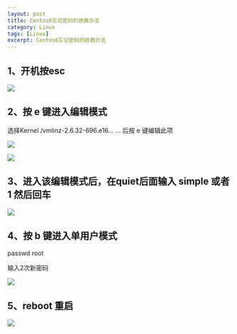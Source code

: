 ```yaml
---
layout: post
title: Centos6忘记密码的拯救办法
category: Linux
tags: [Linux]
excerpt: Centos6忘记密码的拯救办法
---
```


## 1、开机按esc ##

![](http://www.nangongyibin.com/assets/images/centos23.png)

## 2、按 e 键进入编辑模式 ##

选择Kernel /vmlinz-2.6.32-696.e16... ... 后按 e 键编辑此项  

![](http://www.nangongyibin.com/assets/images/centos24.png)

![](http://www.nangongyibin.com/assets/images/centos25.png)

## 3、进入该编辑模式后，在quiet后面输入 simple 或者 1 然后回车     ##

![](http://www.nangongyibin.com/assets/images/centos26.png)

## 4、按 b 键进入单用户模式 ##

passwd root

输入2次新密码  

![](http://www.nangongyibin.com/assets/images/centos27.png)

## 5、reboot  重启  ##

![](http://www.nangongyibin.com/assets/images/centos28.png)
